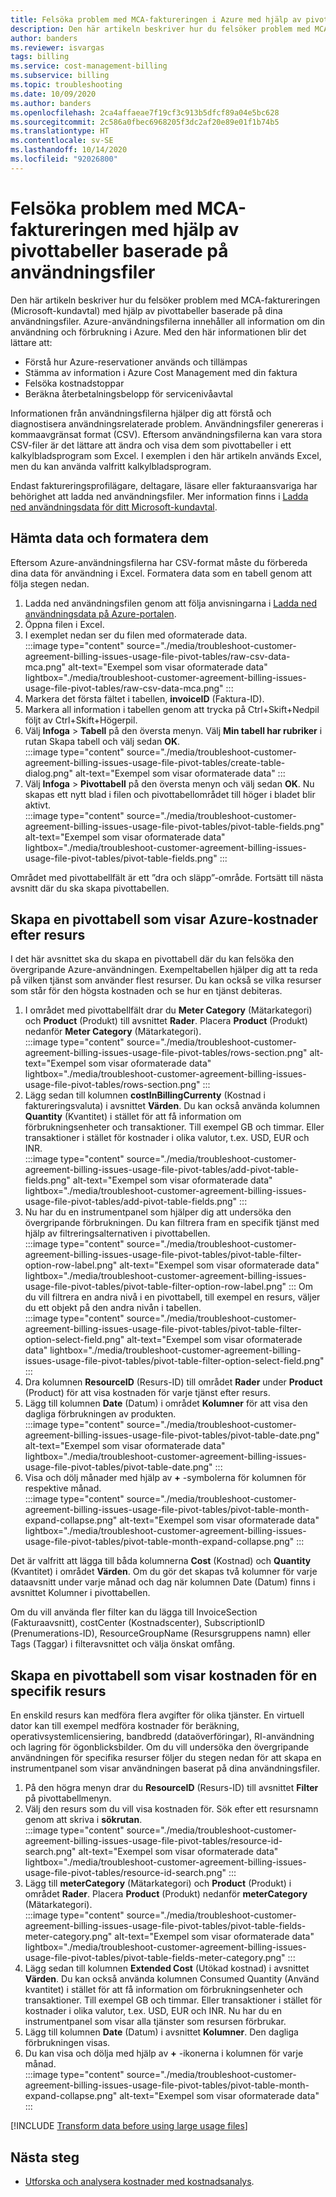 ```yaml
---
title: Felsöka problem med MCA-faktureringen i Azure med hjälp av pivottabeller baserade på användningsfiler
description: Den här artikeln beskriver hur du felsöker problem med MCA-faktureringen (Microsoft-kundavtal) med hjälp av pivottabeller som skapats från dina CSV-användningsfiler.
author: banders
ms.reviewer: isvargas
tags: billing
ms.service: cost-management-billing
ms.subservice: billing
ms.topic: troubleshooting
ms.date: 10/09/2020
ms.author: banders
ms.openlocfilehash: 2ca4affaeae7f19cf3c913b5dfcf89a04e5bc628
ms.sourcegitcommit: 2c586a0fbec6968205f3dc2af20e89e01f1b74b5
ms.translationtype: HT
ms.contentlocale: sv-SE
ms.lasthandoff: 10/14/2020
ms.locfileid: "92026800"
---
```

# <a name="troubleshoot-mca-billing-issues-with-usage-file-pivot-tables"></a>Felsöka problem med MCA-faktureringen med hjälp av pivottabeller baserade på användningsfiler

Den här artikeln beskriver hur du felsöker problem med MCA-faktureringen (Microsoft-kundavtal) med hjälp av pivottabeller baserade på dina användningsfiler. Azure-användningsfilerna innehåller all information om din användning och förbrukning i Azure. Med den här informationen blir det lättare att:

- Förstå hur Azure-reservationer används och tillämpas
- Stämma av information i Azure Cost Management med din faktura
- Felsöka kostnadstoppar
- Beräkna återbetalningsbelopp för servicenivåavtal

Informationen från användningsfilerna hjälper dig att förstå och diagnostisera användningsrelaterade problem. Användningsfiler genereras i kommaavgränsat format (CSV). Eftersom användningsfilerna kan vara stora CSV-filer är det lättare att ändra och visa dem som pivottabeller i ett kalkylbladsprogram som Excel. I exemplen i den här artikeln används Excel, men du kan använda valfritt kalkylbladsprogram.

Endast faktureringsprofilägare, deltagare, läsare eller fakturaansvariga har behörighet att ladda ned användningsfiler. Mer information finns i [Ladda ned användningsdata för ditt Microsoft-kundavtal](https://docs.microsoft.com/azure/cost-management-billing/manage/download-azure-invoice-daily-usage-date#download-usage-for-your-microsoft-customer-agreement). 

## <a name="get-the-data-and-format-it"></a>Hämta data och formatera dem

Eftersom Azure-användningsfilerna har CSV-format måste du förbereda dina data för användning i Excel. Formatera data som en tabell genom att följa stegen nedan.

1. Ladda ned användningsfilen genom att följa anvisningarna i [Ladda ned användningsdata på Azure-portalen](https://docs.microsoft.com/azure/cost-management-billing/manage/download-azure-invoice-daily-usage-date#download-usage-in-azure-portal).
1. Öppna filen i Excel.
1. I exemplet nedan ser du filen med oformaterade data.  
    :::image type="content" source="./media/troubleshoot-customer-agreement-billing-issues-usage-file-pivot-tables/raw-csv-data-mca.png" alt-text="Exempel som visar oformaterade data" lightbox="./media/troubleshoot-customer-agreement-billing-issues-usage-file-pivot-tables/raw-csv-data-mca.png" :::
1. Markera det första fältet i tabellen, **invoiceID** (Faktura-ID).
1. Markera all information i tabellen genom att trycka på Ctrl+Skift+Nedpil följt av Ctrl+Skift+Högerpil.
1. Välj **Infoga** > **Tabell** på den översta menyn. Välj **Min tabell har rubriker** i rutan Skapa tabell och välj sedan **OK**.  
:::image type="content" source="./media/troubleshoot-customer-agreement-billing-issues-usage-file-pivot-tables/create-table-dialog.png" alt-text="Exempel som visar oformaterade data" :::
1. Välj **Infoga** > **Pivottabell** på den översta menyn och välj sedan **OK**. Nu skapas ett nytt blad i filen och pivottabellområdet till höger i bladet blir aktivt.  
    :::image type="content" source="./media/troubleshoot-customer-agreement-billing-issues-usage-file-pivot-tables/pivot-table-fields.png" alt-text="Exempel som visar oformaterade data" lightbox="./media/troubleshoot-customer-agreement-billing-issues-usage-file-pivot-tables/pivot-table-fields.png" :::

Området med pivottabellfält är ett ”dra och släpp”-område. Fortsätt till nästa avsnitt där du ska skapa pivottabellen.

## <a name="create-pivot-table-to-view-azure-costs-by-resources"></a>Skapa en pivottabell som visar Azure-kostnader efter resurs

I det här avsnittet ska du skapa en pivottabell där du kan felsöka den övergripande Azure-användningen. Exempeltabellen hjälper dig att ta reda på vilken tjänst som använder flest resurser. Du kan också se vilka resurser som står för den högsta kostnaden och se hur en tjänst debiteras.

1. I området med pivottabellfält drar du **Meter Category** (Mätarkategori) och **Product** (Produkt) till avsnittet **Rader**. Placera **Product** (Produkt) nedanför **Meter Category** (Mätarkategori).  
    :::image type="content" source="./media/troubleshoot-customer-agreement-billing-issues-usage-file-pivot-tables/rows-section.png" alt-text="Exempel som visar oformaterade data" lightbox="./media/troubleshoot-customer-agreement-billing-issues-usage-file-pivot-tables/rows-section.png" :::
1. Lägg sedan till kolumnen **costInBillingCurrenty** (Kostnad i faktureringsvaluta) i avsnittet **Värden**. Du kan också använda kolumnen **Quantity** (Kvantitet) i stället för att få information om förbrukningsenheter och transaktioner. Till exempel GB och timmar. Eller transaktioner i stället för kostnader i olika valutor, t.ex. USD, EUR och INR.  
    :::image type="content" source="./media/troubleshoot-customer-agreement-billing-issues-usage-file-pivot-tables/add-pivot-table-fields.png" alt-text="Exempel som visar oformaterade data" lightbox="./media/troubleshoot-customer-agreement-billing-issues-usage-file-pivot-tables/add-pivot-table-fields.png" :::
1. Nu har du en instrumentpanel som hjälper dig att undersöka den övergripande förbrukningen. Du kan filtrera fram en specifik tjänst med hjälp av filtreringsalternativen i pivottabellen.  
    :::image type="content" source="./media/troubleshoot-customer-agreement-billing-issues-usage-file-pivot-tables/pivot-table-filter-option-row-label.png" alt-text="Exempel som visar oformaterade data" lightbox="./media/troubleshoot-customer-agreement-billing-issues-usage-file-pivot-tables/pivot-table-filter-option-row-label.png" :::
    Om du vill filtrera en andra nivå i en pivottabell, till exempel en resurs, väljer du ett objekt på den andra nivån i tabellen.  
    :::image type="content" source="./media/troubleshoot-customer-agreement-billing-issues-usage-file-pivot-tables/pivot-table-filter-option-select-field.png" alt-text="Exempel som visar oformaterade data" lightbox="./media/troubleshoot-customer-agreement-billing-issues-usage-file-pivot-tables/pivot-table-filter-option-select-field.png" :::
1. Dra kolumnen **ResourceID** (Resurs-ID) till området **Rader** under **Product** (Product) för att visa kostnaden för varje tjänst efter resurs.
1. Lägg till kolumnen **Date** (Datum) i området **Kolumner** för att visa den dagliga förbrukningen av produkten.  
    :::image type="content" source="./media/troubleshoot-customer-agreement-billing-issues-usage-file-pivot-tables/pivot-table-date.png" alt-text="Exempel som visar oformaterade data" lightbox="./media/troubleshoot-customer-agreement-billing-issues-usage-file-pivot-tables/pivot-table-date.png" :::
1. Visa och dölj månader med hjälp av **+** -symbolerna för kolumnen för respektive månad.  
    :::image type="content" source="./media/troubleshoot-customer-agreement-billing-issues-usage-file-pivot-tables/pivot-table-month-expand-collapse.png" alt-text="Exempel som visar oformaterade data" lightbox="./media/troubleshoot-customer-agreement-billing-issues-usage-file-pivot-tables/pivot-table-month-expand-collapse.png" :::

Det är valfritt att lägga till båda kolumnerna **Cost** (Kostnad) och **Quantity** (Kvantitet) i området **Värden**. Om du gör det skapas två kolumner för varje dataavsnitt under varje månad och dag när kolumnen Date (Datum) finns i avsnittet Kolumner i pivottabellen.

Om du vill använda fler filter kan du lägga till InvoiceSection (Fakturaavsnitt), costCenter (Kostnadscenter), SubscriptionID (Prenumerations-ID), ResourceGroupName (Resursgruppens namn) eller Tags (Taggar) i filteravsnittet och välja önskat omfång.

## <a name="create-pivot-table-to-view-cost-for-a-specific-resource"></a>Skapa en pivottabell som visar kostnaden för en specifik resurs

En enskild resurs kan medföra flera avgifter för olika tjänster. En virtuell dator kan till exempel medföra kostnader för beräkning, operativsystemlicensiering, bandbredd (dataöverföringar), RI-användning och lagring för ögonblicksbilder. Om du vill undersöka den övergripande användningen för specifika resurser följer du stegen nedan för att skapa en instrumentpanel som visar användningen baserat på dina användningsfiler.

1. På den högra menyn drar du **ResourceID** (Resurs-ID) till avsnittet **Filter** på pivottabellmenyn.
1. Välj den resurs som du vill visa kostnaden för. Sök efter ett resursnamn genom att skriva i **sökrutan**.  
    :::image type="content" source="./media/troubleshoot-customer-agreement-billing-issues-usage-file-pivot-tables/resource-id-search.png" alt-text="Exempel som visar oformaterade data" lightbox="./media/troubleshoot-customer-agreement-billing-issues-usage-file-pivot-tables/resource-id-search.png" :::
1. Lägg till **meterCategory** (Mätarkategori) och **Product** (Produkt) i området **Rader**. Placera **Product** (Produkt) nedanför **meterCategory** (Mätarkategori).  
    :::image type="content" source="./media/troubleshoot-customer-agreement-billing-issues-usage-file-pivot-tables/pivot-table-fields-meter-category.png" alt-text="Exempel som visar oformaterade data" lightbox="./media/troubleshoot-customer-agreement-billing-issues-usage-file-pivot-tables/pivot-table-fields-meter-category.png" :::
1. Lägg sedan till kolumnen **Extended Cost** (Utökad kostnad) i avsnittet **Värden**. Du kan också använda kolumnen Consumed Quantity (Använd kvantitet) i stället för att få information om förbrukningsenheter och transaktioner. Till exempel GB och timmar. Eller transaktioner i stället för kostnader i olika valutor, t.ex. USD, EUR och INR. Nu har du en instrumentpanel som visar alla tjänster som resursen förbrukar.
1. Lägg till kolumnen **Date** (Datum) i avsnittet **Kolumner**. Den dagliga förbrukningen visas.
1. Du kan visa och dölja med hjälp av **+** -ikonerna i kolumnen för varje månad.  
    :::image type="content" source="./media/troubleshoot-customer-agreement-billing-issues-usage-file-pivot-tables/pivot-table-month-expand-collapse.png" alt-text="Exempel som visar oformaterade data" :::

[!INCLUDE [Transform data before using large usage files](../../../includes/cost-management-billing-transform-data-before-using-large-usage-files.md)]

## <a name="next-steps"></a>Nästa steg

- [Utforska och analysera kostnader med kostnadsanalys](../costs/quick-acm-cost-analysis.md).